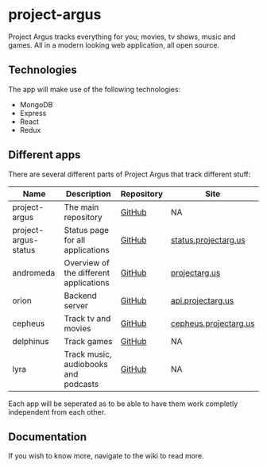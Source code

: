# project-argus

Project Argus tracks everything for you; movies, tv shows, music and games. All in a modern looking web application, all open source.

## Technologies

The app will make use of the following technologies:

- MongoDB
- Express
- React
- Redux

## Different apps

There are several different parts of Project Argus that track different stuff:

| Name                 | Description                            | Repository                                                   | Site                                                   |
| -------------------- | -------------------------------------- | ------------------------------------------------------------ | ------------------------------------------------------ |
| project-argus        | The main repository                    | [GitHub](https://github.com/Rowan-Paul/project-argus)        | NA                                                     |
| project-argus-status | Status page for all applications       | [GitHub](https://github.com/Rowan-Paul/project-argus-status) | [status.projectarg.us](https://status.projectarg.us/)  |
| andromeda            | Overview of the different applications | [GitHub](https://github.com/Rowan-Paul/andromeda)            | [projectarg.us](https://projectarg.us/)                |
| orion                | Backend server                         | [GitHub](https://github.com/Rowan-Paul/orion)                | [api.projectarg.us](https://api.projectarg.us/)        |
| cepheus              | Track tv and movies                    | [GitHub](https://github.com/Rowan-Paul/cepheus)              | [cepheus.projectarg.us](http://cepheus.projectarg.us/) |
| delphinus            | Track games                            | [GitHub](https://github.com/Rowan-Paul/delphinus)            | NA                                                     |
| lyra                 | Track music, audiobooks and podcasts   | [GitHub](https://github.com/Rowan-Paul/delphinus)            | NA                                                     |

Each app will be seperated as to be able to have them work completly independent from each other.

## Documentation

If you wish to know more, navigate to the wiki to read more.
